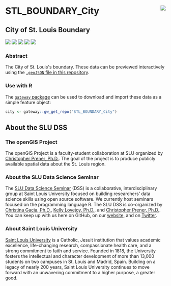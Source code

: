# STL_BOUNDARY_City <img src="https://slu-dss.github.io/img/gisLogoSm.png" align="right" />
## City of St. Louis Boundary

[![](https://img.shields.io/badge/extent-City%20of%20St.%20Louis-red.svg)](https://github.com/slu-openGIS/STL_BOUNDARY_City/)
[![](https://img.shields.io/badge/category-census%20geography-orange.svg)](https://github.com/slu-openGIS/STL_BOUNDARY_City/)
[![](https://img.shields.io/github/release/slu-openGIS/STL_BOUNDARY_City.svg?label=version)](https://github.com/slu-openGIS/STL_BOUNDARY_City/releases)
[![](https://img.shields.io/github/last-commit/slu-openGIS/STL_BOUNDARY_City.svg)](https://github.com/slu-openGIS/STL_BOUNDARY_City/commits/master)
[![](https://img.shields.io/github/repo-size/slu-openGIS/STL_BOUNDARY_City.svg)](https://github.com/slu-openGIS/STL_BOUNDARY_City/)

### Abstract
The City of St. Louis's boundary. These data can be previewed interactively using the [`.geoJSON` file in this repository](https://github.com/slu-openGIS/STL_BOUNDARY_City/blob/master/geoJSON/STL_BOUNDARY_City.geoJSON).

### Use with R
The [`gateway` package](https://github.com/slu-openGIS/gateway) can be used to download and import these data as a simple feature object:

```r
city <- gateway::gw_get_repo("STL_BOUNDARY_City")
```

## About the SLU DSS
### The openGIS Project
The openGIS Project is a faculty-student collaboration at SLU organized by [Christopher Prener, Ph.D.](mailto:chris.prener@slu.edu}). The goal of the project is to produce publicly available spatial data about the St. Louis region.

### About the SLU Data Science Seminar
The [SLU Data Science Seminar](https://slu-dss.githb.io) (DSS) is a collaborative, interdisciplinary group at Saint Louis University focused on building researchers’ data science skills using open source software. We currently host seminars focused on the programming language R. The SLU DSS is co-organized by [Christina Gacia, Ph.D.](mailto:christina.garcia@slu.edu), [Kelly Lovejoy, Ph.D.](mailto:kelly.lovejoy@slu.edu@slu.edu), and [Christopher Prener, Ph.D.](mailto:chris.prener@slu.edu}). You can keep up with us here on GitHub, on our [website](https://slu-dss.githb.io), and on [Twitter](https://twitter.com/SLUDSS).

### About Saint Louis University
[Saint Louis University](http://wwww.slu.edu) is a Catholic, Jesuit institution that values academic excellence, life-changing research, compassionate health care, and a strong commitment to faith and service. Founded in 1818, the University fosters the intellectual and character development of more than 13,000 students on two campuses in St. Louis and Madrid, Spain. Building on a legacy of nearly 200 years, Saint Louis University continues to move forward with an unwavering commitment to a higher purpose, a greater good.
